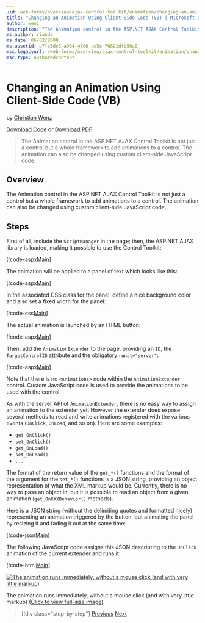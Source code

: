 ```yaml
---
uid: web-forms/overview/ajax-control-toolkit/animation/changing-an-animation-using-client-side-code-vb
title: "Changing an Animation Using Client-Side Code (VB) | Microsoft Docs"
author: wenz
description: "The Animation control in the ASP.NET AJAX Control Toolkit is not just a control but a whole framework to add animations to a control. The animation can also..."
ms.author: riande
ms.date: 06/02/2008
ms.assetid: a7fe5de5-a964-4780-ae5e-70821dfb50a0
msc.legacyurl: /web-forms/overview/ajax-control-toolkit/animation/changing-an-animation-using-client-side-code-vb
msc.type: authoredcontent
---
```

# Changing an Animation Using Client-Side Code (VB)

by [Christian Wenz](https://github.com/wenz)

[Download Code](http://download.microsoft.com/download/f/9/a/f9a26acd-8df4-4484-8a18-199e4598f411/Animation11.vb.zip) or [Download PDF](http://download.microsoft.com/download/6/7/1/6718d452-ff89-4d3f-a90e-c74ec2d636a3/animation11VB.pdf)

> The Animation control in the ASP.NET AJAX Control Toolkit is not just a control but a whole framework to add animations to a control. The animation can also be changed using custom client-side JavaScript code.


## Overview

The Animation control in the ASP.NET AJAX Control Toolkit is not just a control but a whole framework to add animations to a control. The animation can also be changed using custom client-side JavaScript code.

## Steps

First of all, include the `ScriptManager` in the page; then, the ASP.NET AJAX library is loaded, making it possible to use the Control Toolkit:

[!code-aspx[Main](changing-an-animation-using-client-side-code-vb/samples/sample1.aspx)]

The animation will be applied to a panel of text which looks like this:

[!code-aspx[Main](changing-an-animation-using-client-side-code-vb/samples/sample2.aspx)]

In the associated CSS class for the panel, define a nice background color and also set a fixed width for the panel:

[!code-css[Main](changing-an-animation-using-client-side-code-vb/samples/sample3.css)]

The actual animation is launched by an HTML button:

[!code-aspx[Main](changing-an-animation-using-client-side-code-vb/samples/sample4.aspx)]

Then, add the `AnimationExtender` to the page, providing an `ID`, the `TargetControlID` attribute and the obligatory `runat="server"`:

[!code-aspx[Main](changing-an-animation-using-client-side-code-vb/samples/sample5.aspx)]

Note that there is no `<Animations>` node within the `AnimationExtender` control. Custom JavaScript code is used to provide the animations to be used with the control.

As with the server API of `AnimationExtender`, there is no easy way to assign an animation to the extender yet. However the extender does expose several methods to read and write animations registered with the various events (`OnClick`, `OnLoad`, and so on). Here are some examples:

- `get_OnClick()`
- `set_OnClick()`
- `get_OnLoad()`
- `set_OnLoad()`
- `...`

The format of the return value of the `get_*()` functions and the format of the argument for the `set_*()` functions is a JSON string, providing an object representation of what the XML markup would be. Currently, there is no way to pass an object in, but it is possible to read an object from a given animation (`get_OnXXXBehavior()` methods).

Here is a JSON string (without the delimiting quotes and formatted nicely) representing an animation triggered by the button, but animating the panel by resizing it and fading it out at the same time:

[!code-json[Main](changing-an-animation-using-client-side-code-vb/samples/sample6.json)]

The following JavaScript code assigns this JSON descripting to the `OnClick` animation of the current extender and runs it:

[!code-html[Main](changing-an-animation-using-client-side-code-vb/samples/sample7.html)]


[![The animation runs immediately, without a mouse click (and with very little markup)](changing-an-animation-using-client-side-code-vb/_static/image2.png)](changing-an-animation-using-client-side-code-vb/_static/image1.png)

The animation runs immediately, without a mouse click (and with very little markup) ([Click to view full-size image](changing-an-animation-using-client-side-code-vb/_static/image3.png))

> [!div class="step-by-step"]
> [Previous](executing-animations-using-client-side-code-vb.md)
> [Next](animating-an-updatepanel-control-vb.md)
